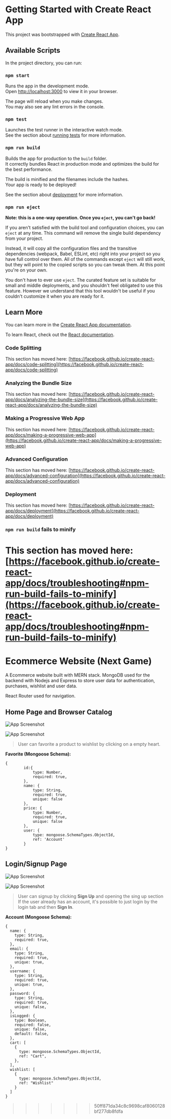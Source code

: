 # Getting Started with Create React App

This project was bootstrapped with [Create React App](https://github.com/facebook/create-react-app).

## Available Scripts

In the project directory, you can run:

### `npm start`

Runs the app in the development mode.\
Open [http://localhost:3000](http://localhost:3000) to view it in your browser.

The page will reload when you make changes.\
You may also see any lint errors in the console.

### `npm test`

Launches the test runner in the interactive watch mode.\
See the section about [running tests](https://facebook.github.io/create-react-app/docs/running-tests) for more information.

### `npm run build`

Builds the app for production to the `build` folder.\
It correctly bundles React in production mode and optimizes the build for the best performance.

The build is minified and the filenames include the hashes.\
Your app is ready to be deployed!

See the section about [deployment](https://facebook.github.io/create-react-app/docs/deployment) for more information.

### `npm run eject`

**Note: this is a one-way operation. Once you `eject`, you can't go back!**

If you aren't satisfied with the build tool and configuration choices, you can `eject` at any time. This command will remove the single build dependency from your project.

Instead, it will copy all the configuration files and the transitive dependencies (webpack, Babel, ESLint, etc) right into your project so you have full control over them. All of the commands except `eject` will still work, but they will point to the copied scripts so you can tweak them. At this point you're on your own.

You don't have to ever use `eject`. The curated feature set is suitable for small and middle deployments, and you shouldn't feel obligated to use this feature. However we understand that this tool wouldn't be useful if you couldn't customize it when you are ready for it.

## Learn More

You can learn more in the [Create React App documentation](https://facebook.github.io/create-react-app/docs/getting-started).

To learn React, check out the [React documentation](https://reactjs.org/).

### Code Splitting

This section has moved here: [https://facebook.github.io/create-react-app/docs/code-splitting](https://facebook.github.io/create-react-app/docs/code-splitting)

### Analyzing the Bundle Size

This section has moved here: [https://facebook.github.io/create-react-app/docs/analyzing-the-bundle-size](https://facebook.github.io/create-react-app/docs/analyzing-the-bundle-size)

### Making a Progressive Web App

This section has moved here: [https://facebook.github.io/create-react-app/docs/making-a-progressive-web-app](https://facebook.github.io/create-react-app/docs/making-a-progressive-web-app)

### Advanced Configuration

This section has moved here: [https://facebook.github.io/create-react-app/docs/advanced-configuration](https://facebook.github.io/create-react-app/docs/advanced-configuration)

### Deployment

This section has moved here: [https://facebook.github.io/create-react-app/docs/deployment](https://facebook.github.io/create-react-app/docs/deployment)

### `npm run build` fails to minify

This section has moved here: [https://facebook.github.io/create-react-app/docs/troubleshooting#npm-run-build-fails-to-minify](https://facebook.github.io/create-react-app/docs/troubleshooting#npm-run-build-fails-to-minify)
=======
# Ecommerce Website (Next Game)

A Ecommerce website built with MERN stack. MongoDB used for the backend with Nodejs and Express to store user data for authentication, purchases, wishlist and user data.

React Router used for navigation. 

## Home Page and Browser Catalog

![App Screenshot](https://imgur.com/QGVOk0E.png)

![App Screenshot](https://imgur.com/X4QelnH.png)

> User can favorite a product to wishlist by clicking on a empty heart.

**Favorite (Mongoose Schema):**

```
{
        id:{
            type: Number,
            required: true,
        },
        name: {
            type: String,
            required: true,
            unique: false
        },
        price: {
            type: Number,
            required: true,
            unique: false
        },
        user: {
            type: mongoose.SchemaTypes.ObjectId,
            ref: 'Account'
        }
}

```

## Login/Signup Page

![App Screenshot](https://imgur.com/QckamzV.png)

![App Screenshot](https://imgur.com/VS3hKlP.png)

> User can signup by clicking **Sign Up** and opening the sing up section
> If the user already has an account, it's possible to just login by 
> the login tab and then **Sign In**.

**Account (Mongoose Schema):**

```
{
  name: {
    type: String,
    required: true,
  },
  email: {
    type: String,
    required: true,
    unique: true,
  },
  username: {
    type: String,
    required: true,
    unique: true,
  },
  password: {
    type: String,
    required: true,
    unique: false,
  },
  isLogged: {
    type: Boolean,
    required: false,
    unique: false,
    default: false,
  },
  cart: [
    {
      type: mongoose.SchemaTypes.ObjectId,
      ref: "Cart",
    },
  ],
  wishlist: [
    {
      type: mongoose.SchemaTypes.ObjectId,
      ref: "Wishlist"
    }
  ]
}
```
>>>>>>> 50ff871da34c8c9698caf8060128bf277db8fdfa
